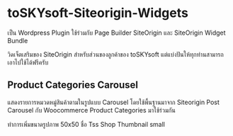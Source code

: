 # toSKYsoft-Siteorigin-Widgets
เป็น Wordpress Plugin ใช้ร่วมกับ Page Builder SiteOrigin และ SiteOrigin Widget Bundle 

วิดเจ็ตเสริมของ SiteOrigin สำหรับส่วนของลูกค้าของ toSKYsoft แต่แบ่งปันให้ทุกท่านสามารถเอาไปใช้ได้ฟรีครับ
## Product Categories Carousel
แสดงรายการหมวดหมู่สินค้าตามในรูปแบบ Carousel โดยใช้พื้นฐานมาจาก Siteorigin Post Carousel กับ Woocommerce Product Categories มาใช้ร่วมกัน

ทำการเพิ่มขนาดรูปภาพ 50x50 ชื่อ Tss Shop Thumbnail small
